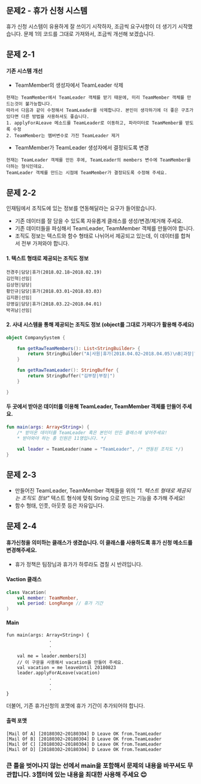 ## 문제2 - 휴가 신청 시스템
휴가 신청 시스템이 유용하게 잘 쓰이기 시작하자, 조금씩 요구사항이 더 생기기 시작했습니다.
문제 1의 코드를 그대로 가져와서, 조금씩 개선해 보겠습니다.

문제 2-1
------------------------------------------
#### 기존 시스템 개선
- TeamMember의 생성자에서 TeamLeader 삭제
```
현재는 TeamMember에서 TeamLeader 객체를 받기 때문에, 미리 TeamMember 객체를 만드는것이 불가능합니다.
따라서 다음과 같이 수정해서 TeamLeader를 삭제합니다. 본인이 생각하기에 더 좋은 구조가 있다면 다른 방법을 사용하셔도 좋습니다.
1. applyForALeave 메소드를 TeamLeader로 이동하고, 파라미터로 TeamMember를 받도록 수정
2. TeamMember는 멤버변수로 가진 TeamLeader 제거
```
- TeamMember가 TeamLeader 생성자에서 결정되도록 변경
```
현재는 TeamLeader 객체를 만든 후에, TeamLeader의 members 변수에 TeamMember를 더하는 형식인데요.
TeamLeader 객체를 만드는 시점에 TeamMember가 결정되도록 수정해 주세요.
```

문제 2-2
--------------------------------
인재팀에서 조직도에 있는 정보를 연동해달라는 요구가 들어왔습니다.

* 기존 데이터를 잘 담을 수 있도록 자유롭게 클래스를 생성/변경/제거해 주세요.
* 기존 데이터들을 파싱해서 TeamLeader, TeamMember 객체를 만들어야 합니다.
* 조직도 정보는 텍스트와 함수 형태로 나뉘어서 제공되고 있는데, 이 데이터를 합쳐서 전부 가져와야 합니다.

#### 1. 텍스트 형태로 제공되는 조직도 정보
```text
전경주|담당|휴가(2018.02.18~2018.02.19)
김인혁|선임|
김상현|담당|
황인규|담당|휴가(2018.03.01~2018.03.03)
김지환|선임|
강영길|담당|휴가(2018.03.22~2018.04.01)
박귀남|선임|
```
#### 2. 사내 시스템을 통해 제공되는 조직도 정보 (object를 그대로 가져다가 활용해 주세요)
```kotlin
object CompanySystem {

    fun getRawTeamMembers(): List<StringBuilder> {
        return StringBuilder("A|사원|휴가(2018.04.02~2018.04.05)\nB|과장|\nC|차장|")
    }

    fun getRawTeamLeader(): StringBuffer {
        return StringBuffer("김부장|부장|")
    }

}

```

#### 두 곳에서 받아온 데이터를 이용해 TeamLeader, TeamMember 객체를 만들어 주세요.
```kotlin
fun main(args: Array<String>) {
    /* 받아온 데이터를 TeamLeader 혹은 본인이 만든 클래스에 넣어주세요!
    * 받아와야 하는 총 인원은 11명입니다. */
    
    val leader = TeamLeader(name = "TeamLeader", /* 연동된 조직도 */)
}
```

문제 2-3
-----------------------------------------
- 만들어진 TeamLeader, TeamMember 객체들을 위의 *"1. 텍스트 형태로 제공되는 조직도 정보"* 텍스트 형식에 맞춰 String 으로 만드는 기능을 추가해 주세요!
- 함수 형태, 인풋, 아웃풋 등은 자유입니다.

문제 2-4
--------------------------------------------
#### 휴가신청을 의미하는 클래스가 생겼습니다. 이 클래스를 사용하도록 휴가 신청 메소드를 변경해주세요.
- 휴가 정책은 팀장님과 휴가가 하루라도 겹칠 시 반려입니다.

#### Vaction 클래스
```kotlin
class Vacation(
    val member: TeamMember,
    val period: LongRange // 휴가 기간
)
```

#### Main
```text
fun main(args: Array<String>) {
                .
                .
                .
    val me = leader.members[3]
    // 이 구문을 사용해서 vacation을 만들어 주세요.
    val vacation = me leaveUntil 20180823
    leader.applyForALeave(vacation)
                .
                .
                .
}
```

더불어, 기존 휴가신청의 포맷에 휴가 기간이 추가되어야 합니다.

#### 출력 포맷
```text
[Mail Of A] [20180302~20180304] D Leave OK from.TeamLeader
[Mail Of B] [20180302~20180304] D Leave OK from.TeamLeader
[Mail Of C] [20180302~20180304] D Leave OK from.TeamLeader
[Mail Of D] [20180302~20180304] D Leave OK from.TeamLeader
```


### 큰 틀을 벗어나지 않는 선에서 main을 포함해서 문제의 내용을 바꾸셔도 무관합니다. 3챕터에 있는 내용을 최대한 사용해 주세요 😊
